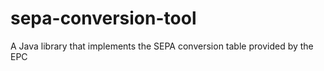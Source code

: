 # sepa-conversion-tool
A Java library that implements the SEPA conversion table provided by the EPC
